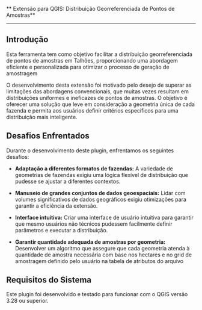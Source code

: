 ** Extensão para QGIS: Distribuição Georreferenciada de Pontos de Amostras**

---

## Introdução

Esta ferramenta  tem como objetivo facilitar a distribuição georreferenciada de pontos de amostras em Talhões, proporcionando uma abordagem eficiente e personalizada para otimizar o processo de geração de amostragem


O desenvolvimento desta extensão foi motivado pelo desejo de superar as limitações das abordagens convencionais, que muitas vezes resultam em distribuições uniformes e ineficazes de pontos de amostras. O objetivo é oferecer uma solução que leve em consideração a geometria única de cada fazenda e permita aos usuários definir critérios específicos para uma distribuição mais inteligente.

## Desafios Enfrentados

Durante o desenvolvimento deste plugin, enfrentamos os seguintes desafios:

- **Adaptação a diferentes formatos de fazendas:** A variedade de geometrias de fazendas exigiu uma lógica flexível de distribuição que pudesse se ajustar a diferentes contextos.

- **Manuseio de grandes conjuntos de dados geoespaciais:** Lidar com volumes significativos de dados geográficos exigiu otimizações para garantir a eficiência da extensão.

- **Interface intuitiva:** Criar uma interface de usuário intuitiva para garantir que mesmo usuários não técnicos pudessem facilmente definir parâmetros e executar a distribuição.

- **Garantir quantidade adequada de amostras por geometria:** Desenvolver um algoritmo que assegure que cada geometria atenda à quantidade de amostra necessária com base nos hectares e no grid de amostragem definido pelo usuário na tabela de atributos do arquivo

## Requisitos do Sistema

Este plugin foi desenvolvido e testado para funcionar com o QGIS versão 3.28 ou superior.
